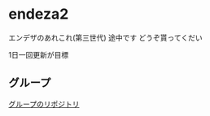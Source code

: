 # endeza2
エンデザのあれこれ(第三世代)
途中です
どうぞ貰ってくだい

1日一回更新が目標

<!DOCUTYPE html>
<h2>グループ</h2>
<a href="https://github.com/EngineeringDesign/webapp-group10">グループのリポジトリ</a>
